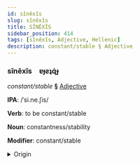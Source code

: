 ```yaml
---
id: sînêxîs
slug: sînêxîs
title: SÎNÊXÎS
sidebar_position: 414
tags: [sînêxîs, Adjective, Hellenic]
description: constant/stable § Adjective
---
```


### sînêxîs&emsp;<span kind="abugida">ɐɟƨʇɋ́ɟ</span>

*constant/stable* **§** [Adjective](../../tags/Adjective)

**IPA**: /ˈsi.ne.ʃis/

**Verb**: to be constant/stable

**Noun**: constantness/stability

**Modifier**: constant/stable

<details>
    <summary>Origin</summary>
    Greek συνεχής synechís /si.neˈçis/<br/>
    <em>Hellenic Language Family</em>
</details>